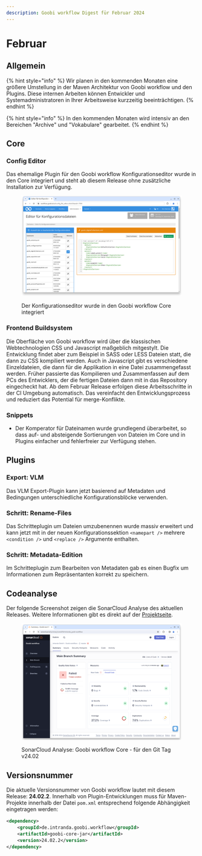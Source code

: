 ```yaml
---
description: Goobi workflow Digest für Februar 2024
---
```


# Februar

## Allgemein

{% hint style="info" %}
Wir planen in den kommenden Monaten eine größere Umstellung in der Maven Architektur von Goobi workflow und den Plugins. Diese internen Arbeiten können Entwickler und Systemadministratoren in Ihrer Arbeitsweise kurzzeitig beeinträchtigen.
{% endhint %}

{% hint style="info" %}
In den kommenden Monaten wird intensiv an den Bereichen "Archive" und "Vokabulare" gearbeitet.
{% endhint %}

## Core

### Config Editor

Das ehemalige Plugin für den Goobi workflow Konfigurationseditor wurde in den Core integriert und steht ab diesem Release ohne zusätzliche Installation zur Verfügung.

<figure><img src="../.gitbook/assets/24.02_DE_config-editor.png" alt=""><figcaption><p>Der Konfigurationseditor wurde in den Goobi workflow Core integriert</p></figcaption></figure>

### Frontend Buildsystem

Die Oberfläche von Goobi workflow wird über die klassischen Webtechnologien CSS und Javascript maßgeblich mitgestylt. Die Entwicklung findet aber zum Beispiel in SASS oder LESS Dateien statt, die dann zu CSS kompiliert werden. Auch in Javascript gibt es verschiedene Einzeldateien, die dann für die Applikation in eine Datei zusammengefasst werden. Früher passierte das Kompilieren und Zusammenfassen auf dem PCs des Entwicklers, der die fertigen Dateien dann mit in das Repository eingecheckt hat. Ab dem Februar Release erfolgen diese Arbeitsschritte in der CI Umgebung automatisch. Das vereinfacht den Entwicklungsprozess und reduziert das Potential für merge-Konflikte.

### Snippets

* Der Komperator für Dateinamen wurde grundlegend überarbeitet, so dass auf- und absteigende Sortierungen von Dateien im Core und in Plugins einfacher und fehlerfreier zur Verfügung stehen.

## Plugins

### Export: VLM

Das VLM Export-Plugin kann jetzt basierend auf Metadaten und Bedingungen unterschiedliche Konfigurationsblöcke verwenden.

### Schritt: Rename-Files

Das Schritteplugin um Dateien umzubenennen wurde massiv erweitert und kann jetzt mit in der neuen Konfigurationssektion `<namepart />` mehrere `<condition />` und `<replace />` Argumente enthalten.

### Schritt: Metadata-Edition

Im Schritteplugin zum Bearbeiten von Metadaten gab es einen Bugfix um Informationen zum Repräsentanten korrekt zu speichern.

## Codeanalyse

Der folgende Screenshot zeigen die SonarCloud Analyse des aktuellen Releases. Weitere Informationen gibt es direkt auf der [Projektseite](https://sonarcloud.io/organizations/intranda/projects).

<figure><img src="../.gitbook/assets/24.02_sonar-workflow.png" alt=""><figcaption><p>SonarCloud Analyse: Goobi workflow Core - für den Git Tag v24.02</p></figcaption></figure>

## Versionsnummer

Die aktuelle Versionsnummer von Goobi workflow lautet mit diesem Release: **24.02.2**. Innerhalb von Plugin-Entwicklungen muss für Maven-Projekte innerhalb der Datei `pom.xml` entsprechend folgende Abhängigkeit eingetragen werden:&#x20;

```xml
<dependency>
    <groupId>de.intranda.goobi.workflow</groupId>
    <artifactId>goobi-core-jar</artifactId>
    <version>24.02.2</version>
</dependency>
```
